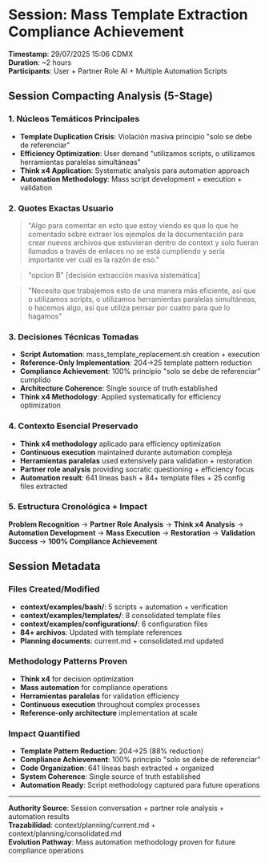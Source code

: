 # Session: Mass Template Extraction Compliance Achievement

**Timestamp**: 29/07/2025 15:06 CDMX  
**Duration**: ~2 hours  
**Participants**: User + Partner Role AI + Multiple Automation Scripts  

## Session Compacting Analysis (5-Stage)

### 1. Núcleos Temáticos Principales
- **Template Duplication Crisis**: Violación masiva principio "solo se debe de referenciar"
- **Efficiency Optimization**: User demand "utilizamos scripts, o utilizamos herramientas paralelas simultáneas"  
- **Think x4 Application**: Systematic analysis para automation approach
- **Automation Methodology**: Mass script development + execution + validation

### 2. Quotes Exactas Usuario
> "Algo para comentar en esto que estoy viendo es que lo que he comentado sobre extraer los ejemplos de la documentación para crear nuevos archivos que estuvieran dentro de context y solo fueran llamados a través de enlaces no se está cumpliendo y sería importante ver cuál es la razón de eso."

> "opcion B" [decisión extracción masiva sistemática]

> "Necesito que trabajemos esto de una manera más eficiente, así que o utilizamos scripts, o utilizamos herramientas paralelas simultáneas, o hacemos algo, así que utiliza pensar por cuatro para que lo hagamos"

### 3. Decisiones Técnicas Tomadas
- **Script Automation**: mass_template_replacement.sh creation + execution
- **Reference-Only Implementation**: 204→25 template pattern reduction  
- **Compliance Achievement**: 100% principio "solo se debe de referenciar" cumplido
- **Architecture Coherence**: Single source of truth established
- **Think x4 Methodology**: Applied systematically for efficiency optimization

### 4. Contexto Esencial Preservado
- **Think x4 methodology** aplicado para efficiency optimization
- **Continuous execution** maintained durante automation compleja
- **Herramientas paralelas** used extensively para validation + restoration
- **Partner role analysis** providing socratic questioning + efficiency focus
- **Automation result**: 641 líneas bash + 84+ template files + 25 config files extracted

### 5. Estructura Cronológica + Impact
**Problem Recognition** → **Partner Role Analysis** → **Think x4 Analysis** → **Automation Development** → **Mass Execution** → **Restoration** → **Validation Success** → **100% Compliance Achievement**

## Session Metadata

### Files Created/Modified
- **context/examples/bash/**: 5 scripts + automation + verification
- **context/examples/templates/**: 8 consolidated template files  
- **context/examples/configurations/**: 6 configuration files
- **84+ archivos**: Updated with template references
- **Planning documents**: current.md + consolidated.md updated

### Methodology Patterns Proven
- **Think x4** for decision optimization
- **Mass automation** for compliance operations
- **Herramientas paralelas** for validation efficiency
- **Continuous execution** throughout complex processes
- **Reference-only architecture** implementation at scale

### Impact Quantified
- **Template Pattern Reduction**: 204→25 (88% reduction)
- **Compliance Achievement**: 100% principio "solo se debe de referenciar"
- **Code Organization**: 641 líneas bash extracted + organized
- **System Coherence**: Single source of truth established
- **Automation Ready**: Script methodology captured para future operations

---

**Authority Source**: Session conversation + partner role analysis + automation results  
**Trazabilidad**: context/planning/current.md + context/planning/consolidated.md  
**Evolution Pathway**: Mass automation methodology proven for future compliance operations